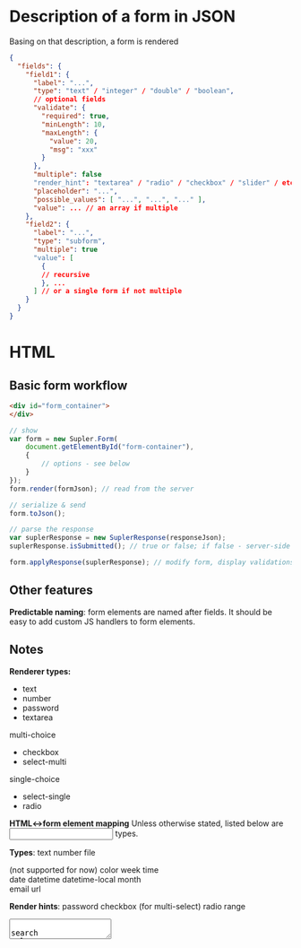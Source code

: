 Description of a form in JSON
=============================

Basing on that description, a form is rendered

```json
{
  "fields": {
    "field1": {
      "label": "...",
      "type": "text" / "integer" / "double" / "boolean",
      // optional fields 
      "validate": {
        "required": true,
        "minLength": 10,
        "maxLength": {
          "value": 20,
          "msg": "xxx"
        }
      },
      "multiple": false 
      "render_hint": "textarea" / "radio" / "checkbox" / "slider" / etc.,
      "placeholder": "...",
      "possible_values": [ "...", "...", "..." ],
      "value": ... // an array if multiple
    },
    "field2": {
      "label": "...",
      "type": "subform",
      "multiple": true
      "value": [
        {
        // recursive
        }, ...
      ] // or a single form if not multiple
    }
  }
}
```

HTML
====

Basic form workflow
-------------------

````html
<div id="form_container">
</div>
````

````javascript
// show
var form = new Supler.Form(
    document.getElementById("form-container"), 
    {
        // options - see below
    }
});
form.render(formJson); // read from the server

// serialize & send
form.toJson();

// parse the response
var suplerResponse = new SuplerResponse(responseJson);
suplerResponse.isSubmitted(); // true or false; if false - server-side valdiation errors

form.applyResponse(suplerResponse); // modify form, display validations
````

Other features
--------------

**Predictable naming**: form elements are named after fields. It should be easy to add custom JS handlers to form
elements.

Notes
-----

**Renderer types:**
* text
* number
* password
* textarea

multi-choice
* checkbox
* select-multi

single-choice
* select-single
* radio

**HTML<->form element mapping**
Unless otherwise stated, listed below are <input> types.

**Types**:
text
number 
file

(not supported for now)
color
week
time  
date 
datetime 
datetime-local 
month      
email
url

**Render hints**:
password
checkbox (for multi-select)
radio
range
<textarea>   
search
tel

<select>+<option> (multiple: true/false)

**Other**:
hidden
submit 
button   
image

Vocabulary
==========

* basic type: string, int, long, float, double, boolean